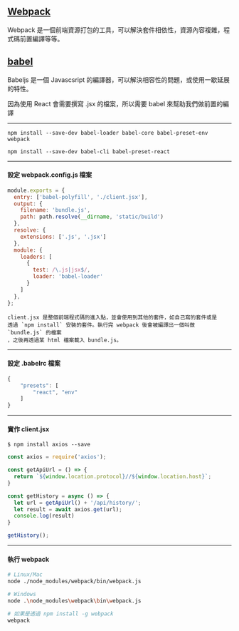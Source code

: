 ## [Webpack](https://webpack.github.io/)
Webpack 是一個前端資源打包的工具，可以解決套件相依性，資源內容複雜，程式碼前置編譯等等。

## [babel](http://babeljs.io/)
Babeljs 是一個 Javascsript 的編譯器，可以解決相容性的問題，或使用一歇延展的特性。

因為使用 React 會需要撰寫 .jsx 的檔案，所以需要 babel 來幫助我們做前置的編譯

---

```
npm install --save-dev babel-loader babel-core babel-preset-env webpack
```
```
npm install --save-dev babel-cli babel-preset-react
```

---


#### 設定 webpack.config.js 檔案

```javascript
module.exports = {
  entry: ['babel-polyfill', './client.jsx'],
  output: {
    filename: 'bundle.js',
    path: path.resolve(__dirname, 'static/build')
  },
  resolve: {
    extensions: ['.js', '.jsx']
  },
  module: {
    loaders: [
      {
        test: /\.js|jsx$/,
        loader: 'babel-loader'
      }
    ]
  },
};
```
```
client.jsx 是整個前端程式碼的進入點，並會使用到其他的套件，如自己寫的套件或是
透過 `npm install` 安裝的套件。執行完 webpack 後會被編譯出一個叫做 `bundle.js` 的檔案
，之後再透過某 html 檔案載入 bundle.js。
```

---

#### 設定 .babelrc 檔案

```javascript
{
    "presets": [
        "react", "env"
    ]
}
```

---

#### 實作 client.jsx

```
$ npm install axios --save
```

```javascript
const axios = require('axios');

const getApiUrl = () => {
  return `${window.location.protocol}//${window.location.host}`;
}

const getHistory = async () => {
  let url = getApiUrl() + '/api/history/';
  let result = await axios.get(url);
  console.log(result)
}

getHistory();
```

---

#### 執行 webpack

```bash
# Linux/Mac
node ./node_modules/webpack/bin/webpack.js
```

```bash
# Windows
node .\node_modules\webpack\bin\webpack.js
```

```bash
# 如果是透過 npm install -g webpack
webpack
```
